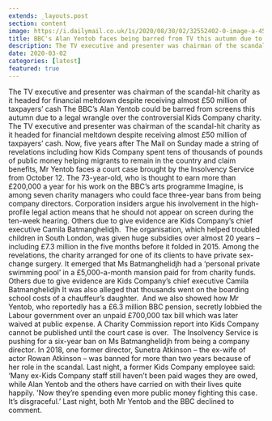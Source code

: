 ```yaml
---
extends: _layouts.post
section: content
image: https://i.dailymail.co.uk/1s/2020/08/30/02/32552402-0-image-a-45_1598749507696.jpg 
title: BBC's Alan Yentob faces being barred from TV this autumn due to legal wrangle 
description: The TV executive and presenter was chairman of the scandal-hit charity as it headed for financial meltdown despite receiving almost £50 million of taxpayers' cash. 
date: 2020-03-02 
categories: [latest] 
featured: true 
--- 
```

The TV executive and presenter was chairman of the scandal-hit charity as it headed for financial meltdown despite receiving almost £50 million of taxpayers’ cash
The BBC’s Alan Yentob could be barred from screens this autumn due to a legal wrangle over the controversial Kids Company charity.
The TV executive and presenter was chairman of the scandal-hit charity as it headed for financial meltdown despite receiving almost £50 million of taxpayers’ cash.
Now, five years after The Mail on Sunday made a string of revelations including how Kids Company spent tens of thousands of pounds of public money helping migrants to remain in the country and claim benefits, Mr Yentob faces a court case brought by the Insolvency Service from October 12.
The 73-year-old, who is thought to earn more than £200,000 a year for his work on the BBC’s arts programme Imagine, is among seven charity managers who could face three-year bans from being company directors.
Corporation insiders argue his involvement in the high-profile legal action means that he should not appear on screen during the ten-week hearing.
Others due to give evidence are Kids Company’s chief executive Camila Batmanghelidjh. 
The organisation, which helped troubled children in South London, was given huge subsidies over almost 20 years – including £7.3 million in the five months before it folded in 2015.
Among the revelations, the charity arranged for one of its clients to have private sex-change surgery.
It emerged that Ms Batmanghelidjh had a ‘personal private swimming pool’ in a £5,000-a-month mansion paid for from charity funds. 
Others due to give evidence are Kids Company’s chief executive Camila Batmanghelidjh
It was also alleged that thousands went on the boarding school costs of a chauffeur’s daughter. 
And we also showed how Mr Yentob, who reportedly has a £6.3 million BBC pension, secretly lobbied the Labour government over an unpaid £700,000 tax bill which was later waived at public expense.
A Charity Commission report into Kids Company cannot be published until the court case is over. 
The Insolvency Service is pushing for a six-year ban on Ms Batmanghelidjh from being a company director.
In 2018, one former director, Sunetra Atkinson – the ex-wife of actor Rowan Atkinson – was banned for more than two years because of her role in the scandal.
Last night, a former Kids Company employee said: ‘Many ex-Kids Company staff still haven’t been paid wages they are owed, while Alan Yentob and the others have carried on with their lives quite happily.
'Now they’re spending even more public money fighting this case. It’s disgraceful.’
Last night, both Mr Yentob and the BBC declined to comment.
